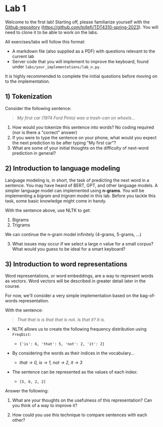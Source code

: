# Lab 1
Welcome to the first lab! Starting off, please familiarize yourself with the [Github repository](https://github.com/tollefj/TDT4310-spring-2023) (https://github.com/tollefj/TDT4310-spring-2023). You will need to clone it to be able to work on the labs.

All exercises/labs will follow this format:
- A markdown file (also supplied as a PDF) with questions relevant to the current lab
- Server code that you will implement to improve the keyboard, found under `labs/your_implementations/lab_n.py`. 

It is highly recommended to complete the initial questions before moving on to the implementation. 

## 1) Tokenization

Consider the following sentence:

>*My first car (1974 Ford Pinto) was a trash-can on wheels...*

1. How would *you* tokenize this sentence into words? No coding required (nor is there a "correct" answer)
2. If you were to type the sentence on your phone, what would you expect the next prediction to be after typing "My first car"?
3. What are some of your initial thoughts on the difficulty of next-word prediction in general?

## 2) Introduction to language modeling
Language modeling is, in short, the task of predicting the next word in a sentence. You may have heard of BERT, GPT, and other language models. A simpler language model can implemented using **n-grams**. You will be implementing a *bigram* and *trigram* model in this lab. Before you tackle this task, some basic knowledge might come in handy.

With the sentence above, use NLTK to get:

1. Bigrams
2. Trigrams

We can continue the n-gram model infinitely (4-grams, 5-grams, ...)

3. What issues may occur if we select a large $n$ value for a small corpus? What would you guess to be ideal for a smart keyboard?

## 3) Introduction to word representations
Word representations, or word embeddings, are a way to represent words as vectors. Word vectors will be described in greater detail later in the course. 

For now, we'll consider a very simple implementation based on the bag-of-words representation.

With the sentence:

>*That that is is that that is not. Is that it? It is.*

- NLTK allows us to create the following frequency distribution using `FreqDist`:
  - `{'is': 6, 'that': 5, 'not': 2, 'it': 2}`

- By considering the words as their indices in the vocabulary...
  - *that $\rightarrow$ 0, is $\rightarrow$ 1, not $\rightarrow$ 2, it $\rightarrow$ 3*

- The sentence can be represented as the values of each index:
  - `[5, 6, 2, 2]`
  

Answer the following:

1. What are your thoughts on the usefulness of this representation? Can you think of a way to improve it?

2. How could you use this technique to compare sentences with each other?
